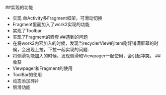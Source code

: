 ##实现的功能
* 实现 单Activity多Fragment框架，可滑动切换
* Fragment里面加入了work2实现的功能
* 实现了Toolbar
* 实现了Fragment的嵌套
##遇到的问题
* 在将work2内容加入的时候，发现当recyclerView的item刚好铺满屏幕的时候，会出现上拉，下拉一起实现的问题.
* 将侧滑功能加入的时候，发现侧滑和Viewpager一起使用，会引起冲突。
##收获
* Viewpager和Fragment的使用
* ToolBar的使用
* 动态添加碎片
* 侧滑功能